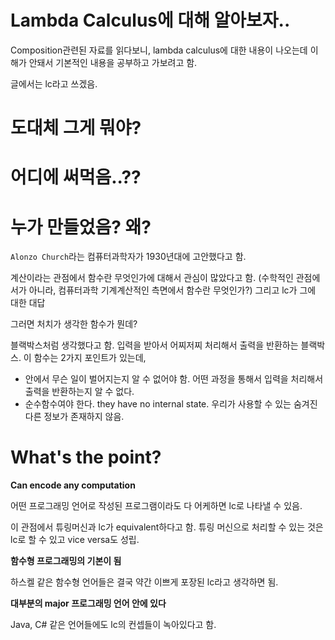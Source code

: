 # Lambda Calculus에 대해 알아보자..

Composition관련된 자료를 읽다보니, lambda calculus에 대한 내용이 나오는데 이해가 안돼서 기본적인 내용을 공부하고 가보려고 함.

글에서는 lc라고 쓰겠음.

# 도대체 그게 뭐야?

# 어디에 써먹음..??

# 누가 만들었음? 왜?

`Alonzo Church`라는 컴퓨터과학자가 1930년대에 고안했다고 함.

계산이라는 관점에서 함수란 무엇인가에 대해서 관심이 많았다고 함. (수학적인 관점에서가 아니라, 컴퓨터과학 기계계산적인 측면에서 함수란 무엇인가?) 그리고 lc가 그에 대한 대답

그러면 처치가 생각한 함수가 뭔데?

블랙박스처럼 생각했다고 함. 입력을 받아서 어찌저찌 처리해서 출력을 반환하는 블랙박스. 이 함수는 2가지 포인트가 있는데,

- 안에서 무슨 일이 벌어지는지 알 수 없어야 함. 어떤 과정을 통해서 입력을 처리해서 출력을 반환하는지 알 수 없다.
- 순수함수여야 한다. they have no internal state. 우리가 사용할 수 있는 숨겨진 다른 정보가 존재하지 않음.

# What's the point?

**Can encode any computation**

어떤 프로그래밍 언어로 작성된 프로그램이라도 다 어케하면 lc로 나타낼 수 있음.

이 관점에서 튜링머신과 lc가 equivalent하다고 함. 튜링 머신으로 처리할 수 있는 것은 lc로 할 수 있고 vice versa도 성립.

**함수형 프로그래밍의 기본이 됨**

하스켈 같은 함수형 언어들은 결국 약간 이쁘게 포장된 lc라고 생각하면 됨.

**대부분의 major 프로그래밍 언어 안에 있다**

Java, C# 같은 언어들에도 lc의 컨셉들이 녹아있다고 함.
